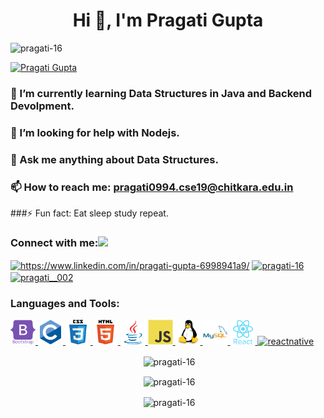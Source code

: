 <h1 align="center">Hi 👋, I'm Pragati Gupta</h1>
<p align="left"> <img src="https://komarev.com/ghpvc/?username=pragati-16&label=Profile%20views&color=0e75b6&style=flat" alt="pragati-16" /> </p>
<p align="left"> <a href="https://www.linkedin.com/in/pragati-gupta-6998941a9/" target="blank"><img src="https://img.shields.io/badge/Linkedin-Pragati%20Gupta-blue?style=for-the-badge&logo=linkedin" alt="Pragati Gupta" /></a> </p>

### 🌱 I’m currently learning Data Structures in Java and Backend Devolpment.
### 🤔 I’m looking for help with Nodejs.
### 💬 Ask me anything about Data Structures.
### 📫 How to reach me: pragati0994.cse19@chitkara.edu.in
###⚡ Fun fact: Eat sleep study repeat.
          
           
 <h3 align="left">Connect with me:<img src="https://github.com/rajput2107/rajput2107/raw/master/Assets/Handshake.gif" height="33px"/></h3>
<p align="left">
<a href="https://www.linkedin.com/in/pragati-gupta-6998941a9/" target="blank"><img align="center" src="https://raw.githubusercontent.com/rahuldkjain/github-profile-readme-generator/master/src/images/icons/Social/linked-in-alt.svg" alt="https://www.linkedin.com/in/pragati-gupta-6998941a9/" height="30" width="40" /></a>
  <a href="https://www.linkedin.com/in/pragati-gupta-6998941a9/" target="blank"><img align="center" src="https://raw.githubusercontent.com/rahuldkjain/github-profile-readme-generator/master/src/images/icons/Social/facebook.svg" alt="pragati-16" height="30" width="40" /></a>
<a href="https://instagram.com/pragati__002" target="blank"><img align="center" src="https://raw.githubusercontent.com/rahuldkjain/github-profile-readme-generator/master/src/images/icons/Social/instagram.svg" alt="pragati__002" height="30" width="40" /></a>
</p>
<h3 align="left">Languages and Tools:</h3>
<p align="left"> <a href="https://getbootstrap.com" target="_blank" rel="noreferrer"> <img src="https://raw.githubusercontent.com/devicons/devicon/master/icons/bootstrap/bootstrap-plain-wordmark.svg" alt="bootstrap" width="40" height="40"/> </a> <a href="https://www.cprogramming.com/" target="_blank" rel="noreferrer"> <img src="https://raw.githubusercontent.com/devicons/devicon/master/icons/c/c-original.svg" alt="c" width="40" height="40"/> </a> <a href="https://www.w3schools.com/css/" target="_blank" rel="noreferrer"> <img src="https://raw.githubusercontent.com/devicons/devicon/master/icons/css3/css3-original-wordmark.svg" alt="css3" width="40" height="40"/> </a> <a href="https://www.w3.org/html/" target="_blank" rel="noreferrer"> <img src="https://raw.githubusercontent.com/devicons/devicon/master/icons/html5/html5-original-wordmark.svg" alt="html5" width="40" height="40"/> </a> <a href="https://www.java.com" target="_blank" rel="noreferrer"> <img src="https://raw.githubusercontent.com/devicons/devicon/master/icons/java/java-original.svg" alt="java" width="40" height="40"/> </a> <a href="https://developer.mozilla.org/en-US/docs/Web/JavaScript" target="_blank" rel="noreferrer"> <img src="https://raw.githubusercontent.com/devicons/devicon/master/icons/javascript/javascript-original.svg" alt="javascript" width="40" height="40"/> </a> <a href="https://www.linux.org/" target="_blank" rel="noreferrer"> <img src="https://raw.githubusercontent.com/devicons/devicon/master/icons/linux/linux-original.svg" alt="linux" width="40" height="40"/> </a> <a href="https://www.mysql.com/" target="_blank" rel="noreferrer"> <img src="https://raw.githubusercontent.com/devicons/devicon/master/icons/mysql/mysql-original-wordmark.svg" alt="mysql" width="40" height="40"/> </a> <a href="https://reactjs.org/" target="_blank" rel="noreferrer"> <img src="https://raw.githubusercontent.com/devicons/devicon/master/icons/react/react-original-wordmark.svg" alt="react" width="40" height="40"/> </a> <a href="https://reactnative.dev/" target="_blank" rel="noreferrer"> <img src="https://reactnative.dev/img/header_logo.svg" alt="reactnative" width="40" height="40"/> </a> </p>
<p align="center">&nbsp;<img align="center" src="https://github-readme-stats.vercel.app/api?username=pragati-16&show_icons=true&locale=en" alt="pragati-16" /></p>
 <p align="center">&nbsp;<img align="center" src="https://github-readme-streak-stats.herokuapp.com/?user=pragati-16&theme=dark" alt="pragati-16" /></p>
<p align="center">&nbsp;<img align="center" src="https://github-readme-stats.vercel.app/api/top-langs?username=pragati-16&show_icons=true&locale=en&layout=compact" alt="pragati-16" /></p>

